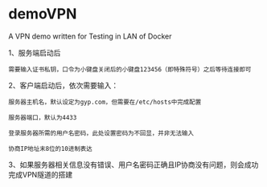 # demoVPN
A VPN demo written for Testing in LAN of Docker

1、服务端启动后  

    需要输入证书私钥，口令为小键盘关闭后的小键盘123456（即特殊符号）之后等待连接即可
  
2、客户端启动后，依次需要输入：

    服务器主机名，默认设定为gyp.com，但需要在/etc/hosts中完成配置
    
    服务器端口，默认为4433

    登录服务器所需的用户名密码，此处设置密码为不回显，并非无法输入
    
    协商IP地址末8位的10进制表达
    
3、如果服务器相关信息没有错误、用户名密码正确且IP协商没有问题，则会成功完成VPN隧道的搭建
